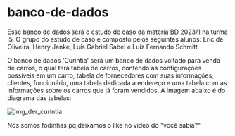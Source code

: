 # banco-de-dados

Esse banco de dados será o estudo de caso da matéria BD 2023/1 na turma i5.
O grupo do estudo de caso é composto pelos seguintes alunos:
Eric de Oliveira,
Henry Janke,
Luís Gabriel Sabel e
Luiz Fernando Schmitt

O banco de dados 'Curintia' será um banco de dados voltado para venda de carros, o qual terá tabela de carros, contendo as configurações possíveis em um carro, tabela de fornecedores com suas informações, clientes, funcionário, uma tabela dedicada a endereço e uma tabela com as informações sobre os carros que já foram vendidos. A imagem abaixo é do diagrama das tabelas:

![img_der_curintia](https://github.com/Luiz087/lojaveiculos-curintia/assets/111304048/14e2687b-055c-447e-a286-e6b4e98c2e2b)

Nós somos fodinhas pq deixamos o like no video do "você sabia?"
